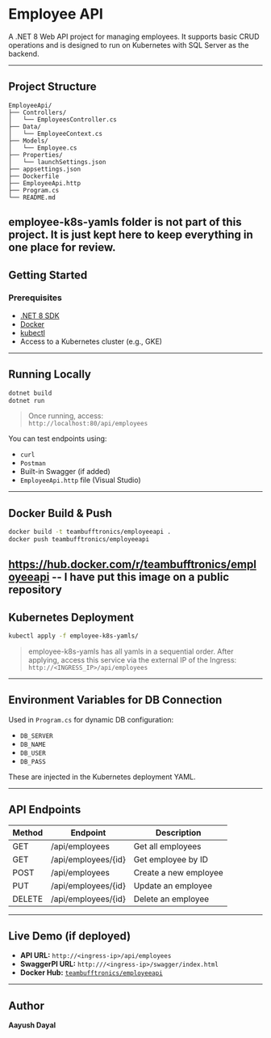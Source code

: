 # Employee API

A .NET 8 Web API project for managing employees. It supports basic CRUD operations and is designed to run on Kubernetes with SQL Server as the backend.

---

##  Project Structure

```
EmployeeApi/
├── Controllers/
│   └── EmployeesController.cs
├── Data/
│   └── EmployeeContext.cs
├── Models/
│   └── Employee.cs
├── Properties/
│   └── launchSettings.json
├── appsettings.json
├── Dockerfile
├── EmployeeApi.http
├── Program.cs
└── README.md
```
employee-k8s-yamls folder is not part of this project. It is just kept here to keep everything in one place for review.
---

## Getting Started

### Prerequisites

- [.NET 8 SDK](https://dotnet.microsoft.com/download)
- [Docker](https://www.docker.com/)
- [kubectl](https://kubernetes.io/docs/tasks/tools/)
- Access to a Kubernetes cluster (e.g., GKE)

---

## Running Locally

```bash
dotnet build
dotnet run
```

> Once running, access:  
> `http://localhost:80/api/employees`

You can test endpoints using:
- `curl`
- `Postman`
- Built-in Swagger (if added)
- `EmployeeApi.http` file (Visual Studio)

---

## Docker Build & Push

```bash
docker build -t teambufftronics/employeeapi .
docker push teambufftronics/employeeapi
```
https://hub.docker.com/r/teambufftronics/employeeapi -- I have put this image on a public repository
---

## Kubernetes Deployment

```bash
kubectl apply -f employee-k8s-yamls/
```
> employee-k8s-yamls has all yamls in a sequential order.
> After applying, access this service via the external IP of the Ingress:  
> `http://<INGRESS_IP>/api/employees`

---

## Environment Variables for DB Connection

Used in `Program.cs` for dynamic DB configuration:

- `DB_SERVER`
- `DB_NAME`
- `DB_USER`
- `DB_PASS`

These are injected in the Kubernetes deployment YAML.

---

## API Endpoints

| Method | Endpoint              | Description               |
|--------|-----------------------|---------------------------|
| GET    | /api/employees        | Get all employees         |
| GET    | /api/employees/{id}   | Get employee by ID        |
| POST   | /api/employees        | Create a new employee     |
| PUT    | /api/employees/{id}   | Update an employee        |
| DELETE | /api/employees/{id}   | Delete an employee        |

---

## Live Demo (if deployed)

- **API URL:** `http://<ingress-ip>/api/employees`
- **SwaggerPI URL:** `http:///<ingress-ip>/swagger/index.html`
- **Docker Hub:** [`teambufftronics/employeeapi`](https://hub.docker.com/r/teambufftronics/employeeapi)

---

## Author

**Aayush Dayal**
